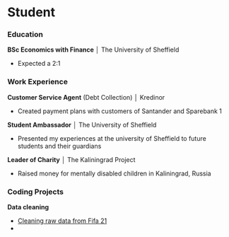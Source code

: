 # Student

### Education
__BSc Economics with Finance__ │ The University of Sheffield
* Expected a 2:1

### Work Experience
__Customer Service Agent__ (Debt Collection) │ Kredinor
* Created payment plans with customers of Santander and Sparebank 1

__Student Ambassador__ │ The University of Sheffield
* Presented my experiences at the university of Sheffield to future students and their guardians

__Leader of Charity__ │ The Kaliningrad Project
* Raised money for mentally disabled children in Kaliningrad, Russia

### Coding Projects
__Data cleaning__
* [Cleaning raw data from Fifa 21](https://github.com/ArmandoChr/Portfolio/blob/master/Data_Cleaning.ipynb)
* 
  

